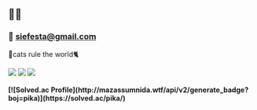 ## 👋👋

### 📧 siefesta@gmail.com

🌟cats rule the world🐈   
 
<!-- ⚡ About Tools ⚡ -->
<img src="https://img.shields.io/badge/-swift-FA7343?style=flat-square&logo=Swift&logoColor=white"/>
<b><b><b><img src="https://img.shields.io/badge/-Kotlin-0095D5?style=flat-square&logo=Kotlin&logoColor=white"/>
<b><b><b><img src="https://img.shields.io/badge/-Java-007396?style=flat-square&logo=Java&logoColor=white"/><br/><br/>
<b>[![Solved.ac Profile](http://mazassumnida.wtf/api/v2/generate_badge?boj=pika)](https://solved.ac/pika/)

<!--
**siefesta/siefesta** is a ✨ _special_ ✨ repository because its `README.md` (this file) appears on your GitHub profile.

<img src="https://img.shields.io/badge/-MySQL-4479A1?style=flat-square&logo=MySQL&logoColor=white"/> 
<img src="https://img.shields.io/badge/-MariaDB-003545?style=flat-square&logo=MariaDB&logoColor=white"/> 

-->
